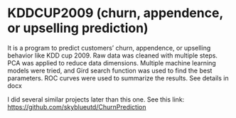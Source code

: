 # KDDCUP2009  (churn, appendence, or upselling prediction)

It is a program to predict customers’ churn, appendence, or upselling behavior like KDD cup 2009. Raw data was cleaned with multiple steps. PCA was applied to reduce data dimensions. Multiple machine learning models were tried, and Gird search function was used to find the best parameters. ROC curves were used to summarize the results.
See details in docx

I did several similar projects later than this one. See this link: https://github.com/skyblueutd/ChurnPrediction
